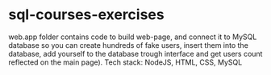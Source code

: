 # sql-courses-exercises

web.app folder contains code to build web-page, and connect it to MySQL database so you can create hundreds of fake users, insert them into the database, add yourself to the database trough interface and get users count reflected on the main page).
Tech stack: NodeJS, HTML, CSS, MySQL 


